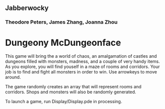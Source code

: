 ## Jabberwocky
### Theodore Peters, James Zhang, Joanna Zhou

# Dungeony McDungeonface

This game will bring the a world of chaos, an amalgamation of castles and dungeons filled with
monsters, madness, and a couple of very handy items. As you explore, you will find youself in
a maze of rooms and corridors. Your job is to find and fight all monsters in order to win. Use
arrowkeys to move around.

The game randomly creates an array that will represent rooms and corridors. Shops and monsters
will also be randomly generated.

To launch a game, run Display/Display.pde in processing.
